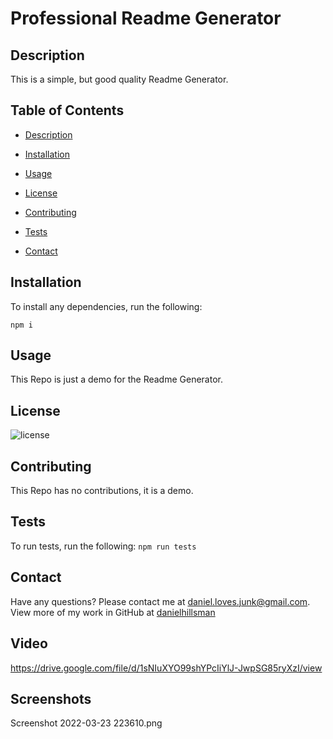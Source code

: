 # Professional Readme Generator

## Description
This is a simple, but good quality Readme Generator.


## Table of Contents
* [Description](#description)
- [Installation](#installation)
* [Usage](#usage)
- [License](#license)
* [Contributing](#contributing)
- [Tests](#tests)
* [Contact](#contact)

## Installation

To install any dependencies, run the following:

`
npm i
`

## Usage

This Repo is just a demo for the Readme Generator.

## License
![license](https://img.shields.io/static/v1?label=license&message=Unlicense&color=success)

## Contributing

This Repo has no contributions, it is a demo.

## Tests

To run tests, run the following:
`
npm run tests
`
## Contact
Have any questions? Please contact me at [daniel.loves.junk@gmail.com](mailto:daniel.loves.junk@gmail.com). View more of my work in GitHub at [danielhillsman](https://github.com/danielhillsman)

## Video
https://drive.google.com/file/d/1sNIuXYO99shYPcIiYlJ-JwpSG85ryXzI/view

## Screenshots
Screenshot 2022-03-23 223610.png
